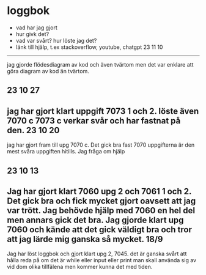 loggbok
=======

* vad har jag gjort
* hur givk det?
* vad var svårt? hur löste jag det?
* länk till hjälp, t.ex stackoverflow, youtube, chatgpt
23 11 10
-----------
jag gjorde flödesdiagram av kod och även tvärtom men det var enklare att göra diagram av kod än tvärtom.

23 10 27
------------
jag har gjort klart uppgift 7073 1 och 2. löste även 7070 c 7073 c verkar svår och har fastnat på den.
23 10 20 
----------
jag har gjort fram till upg 7070 c. Det gick bra fast 7070 uppgifterna är den mest svåra uppgiften hitills. Jag fråga om hjälp

23 10 13
--------------
Jag har gjort klart 7060 upg 2 och 7061 1 och 2.
Det gick bra och fick mycket gjort oavsett att jag var trött.
Jag behövde hjälp med 7060 en hel del men annars gick det bra.
Jag gjorde klart upg 7060 och kände att det gick väldigt bra och tror att jag lärde mig ganska så mycket.
18/9
------
Jag har löst loggbok och gjort klart upg 2, 7045. det är ganska svårt att hålla reda på om det är while eller input eller print man skall använda sig av vid dom olika tillfälena men kommer kunna det med tiden.

 